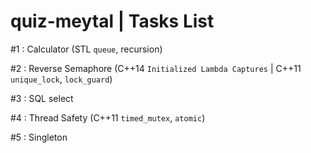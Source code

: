 # quiz-meytal | Tasks List

#1 : Calculator (STL `queue`, recursion)

#2 : Reverse Semaphore (C++14 `Initialized Lambda Captures` | C++11 `unique_lock`, `lock_guard`)

#3 : SQL select

#4 : Thread Safety (C++11 `timed_mutex`, `atomic`)

#5 : Singleton
